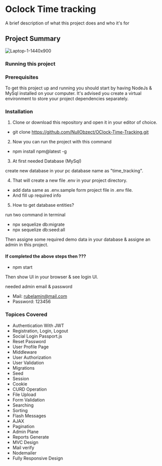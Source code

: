 # Oclock Time tracking

A brief description of what this project does and who it's for

## Project Summary


![Laptop-1-1440x900](https://user-images.githubusercontent.com/65822873/169217210-4eed0918-5777-4d4d-a22f-c0146db4bed1.png)


### Running this project



### Prerequisites

To get this project up and running you should start by having NodeJs & MySql installed on your computer. It's advised you
create a virtual environment to store your project dependencies separately.




### Installation


1. Clone or download this repository and open it in your editor of choice. 

- git clone https://github.com/NullObzect/OClock-Time-Tracking.git



2. Now you can run the project with this command

- npm install npm@latest -g 



3. At first needed Database (MySql)

create new database in  your pc  database name as "time_tracking".



4. That will create a new file .env in your project directory.

- add data same as .env.sample form project file in .env file.
- And fill up required info



5. How to get database entities?

run  two command in terminal

- npx sequelize db:migrate
- npx sequelize db:seed:all 




Then assigne some required  demo data in  your database & assigne an admin in this project.


#### If completed the above  steps  then ???

- npm start 

Then show UI in your browser & see login UI.


needed admin email & password

- Mail: rubelamin@mail.com
- Password: 123456





### Topices Covered
- Authentication With JWT
- Registration, Login, Logout
- Social Login Passport.js
- Reset Password
- User Profile Page
- Middleware
- User Authorization
- User Validation
- Migrations
- Seed
- Session
- Cookie
- CURD Operation
- File Upload
- Form Validation
- Searching
- Sorting 
- Flash Messages
- AJAX
- Pagination
- Admin Plane
- Reports Generate 
- MVC Design
- Mail verify
- Nodemailer 
- Fully Responsive Design
